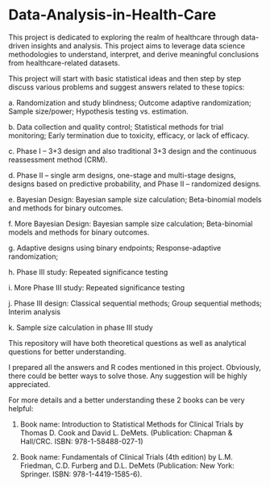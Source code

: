 # Data-Analysis-in-Health-Care

This project is dedicated to exploring the realm of healthcare through data-driven insights and analysis. This project aims to leverage data science methodologies to understand, interpret, and derive meaningful conclusions from healthcare-related datasets.

This project will start with basic statistical ideas and then step by step discuss various problems and suggest answers related to these topics:

a. Randomization and study blindness; Outcome adaptive randomization; Sample size/power; Hypothesis testing vs. estimation.

b. Data collection and quality control; Statistical methods for trial monitoring; Early termination due to toxicity, efficacy, or lack of efficacy.

c. Phase I – 3+3 design and also traditional 3+3 design and the continuous reassessment method (CRM).

d. Phase II – single arm designs, one-stage and multi-stage designs, designs based on predictive probability, and Phase II – randomized designs.

e. Bayesian Design: Bayesian sample size calculation; Beta-binomial models and methods for binary outcomes.

f. More Bayesian Design: Bayesian sample size calculation; Beta-binomial models and methods for binary outcomes.

g. Adaptive designs using binary endpoints; Response-adaptive randomization;

h. Phase III study: Repeated significance testing

i. More Phase III study: Repeated significance testing

j. Phase III design: Classical sequential methods; Group sequential methods; Interim analysis

k. Sample size calculation in phase III study

This repository will have both theoretical questions as well as analytical questions for better understanding.

I prepared all the answers and R codes mentioned in this project. Obviously, there could be better ways to solve those. Any suggestion will be highly appreciated.

For more details and a better understanding these 2 books can be very helpful:

1) Book name: Introduction to Statistical Methods for Clinical Trials by Thomas D. Cook and David L. DeMets.
(Publication: Chapman & Hall/CRC. ISBN: 978-1-58488-027-1)

2) Book name: Fundamentals of Clinical Trials (4th edition) by L.M. Friedman, C.D. Furberg and D.L. DeMets
(Publication: New York: Springer. ISBN: 978-1-4419-1585-6).
